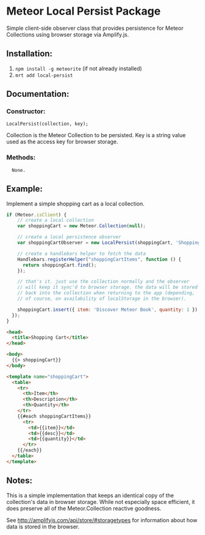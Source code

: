 # Meteor Local Persist Package

Simple client-side observer class that provides persistence for Meteor Collections using browser storage via Amplify.js.

## Installation:
1. `npm install -g meteorite` (if not already installed)
2. `mrt add local-persist`

## Documentation:

### Constructor:

```
LocalPersist(collection, key);
```

Collection is the Meteor Collection to be persisted. Key is a string value used as the access key for browser storage.

### Methods:

```
  None.
```

## Example:

Implement a simple shopping cart as a local collection.

```javascript
if (Meteor.isClient) {
    // create a local collection
    var shoppingCart = new Meteor.Collection(null);

    // create a local persistence observer
    var shoppingCartObserver = new LocalPersist(shoppingCart, 'Shopping-Cart');

    // create a handlebars helper to fetch the data
    Handlebars.registerHelper("shoppingCartItems", function () {
      return shoppingCart.find();
    });

    // that's it. just use the collection normally and the observer
    // will keep it sync'd to browser storage. the data will be stored
    // back into the collection when returning to the app (depending,
    // of course, on availability of localStorage in the browser).

    shoppingCart.insert({ item: 'Discover Meteor Book', quantity: 1 });
  });
}
```

```html
<head>
  <title>Shopping Cart</title>
</head>

<body>
  {{> shoppingCart}}
</body>

<template name="shoppingCart">
  <table>
    <tr>
      <th>Item</th>
      <th>Description</th>
      <th>Quantity</th>
    </tr>
    {{#each shoppingCartItems}}
      <tr>
        <td>{{item}}</td>
        <td>{{desc}}</td>
        <td>{{quantity}}</td>
      </tr>
    {{/each}}
  </table>
</template>
```

## Notes:

This is a simple implementation that keeps an identical copy of the collection's data in browser storage. While not especially space efficient, it does preserve all of the Meteor.Collection reactive goodness.

See http://amplifyjs.com/api/store/#storagetypes for information about how data is stored in the browser.
